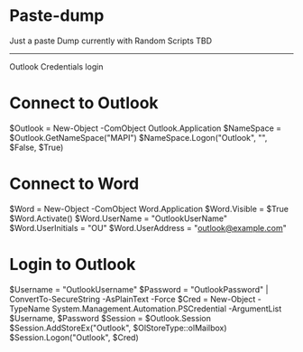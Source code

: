 # Paste-dump
Just a paste Dump currently with Random Scripts TBD

____________________________________________________
Outlook Credentials login
# Connect to Outlook
$Outlook = New-Object -ComObject Outlook.Application
$NameSpace = $Outlook.GetNameSpace("MAPI")
$NameSpace.Logon("Outlook", "", $False, $True)

# Connect to Word
$Word = New-Object -ComObject Word.Application
$Word.Visible = $True
$Word.Activate()
$Word.UserName = "OutlookUserName"
$Word.UserInitials = "OU"
$Word.UserAddress = "outlook@example.com"

# Login to Outlook
$Username = "OutlookUsername"
$Password = "OutlookPassword" | ConvertTo-SecureString -AsPlainText -Force
$Cred = New-Object -TypeName System.Management.Automation.PSCredential -ArgumentList $Username, $Password
$Session = $Outlook.Session
$Session.AddStoreEx("Outlook", $OlStoreType::olMailbox)
$Session.Logon("Outlook", $Cred)
